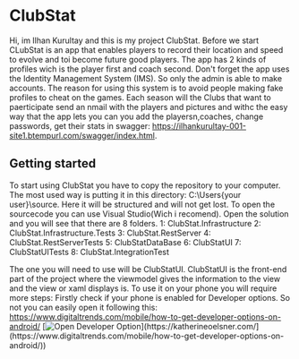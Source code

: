 # ClubStat
Hi, im Ilhan Kurultay and this is my project ClubStat.
Before we start CLubStat is an app that enables players to record their location and speed to evolve and toi become future good players.
The app has 2 kinds of profiles wich is the player first and coach second.
Don't forget the app uses the Identity Management System (IMS). So only the admin is able to make accounts. The reason for using this system is to avoid people making fake profiles to cheat on the games. Each season will the Clubs that want to paerticipate send an nmail with the players and pictures and withc the easy way that the app lets you can you add the playersn,coaches, change passwords, get their stats in swagger: https://ilhankurultay-001-site1.btempurl.com/swagger/index.html.

## Getting started
To start using ClubStat you have to copy the repository to your computer. The most used way is putting it in this directory: C:\Users\{your user}\source\. Here it will be structured and will not get lost.
To open the sourcecode you can use Visual Studio(Wich i recomend).
Open the solution and you will see that there are 8 folders.
1: ClubStat.Infrastructure
2: ClubStat.Infrastructure.Tests
3: ClubStat.RestServer
4: ClubStat.RestServerTests
5: ClubStatDataBase
6: ClubStatUI
7: ClubStatUITests
8: ClubStat.IntegrationTest

The one you will need to use will be ClubStatUI. ClubStatUI is the front-end part of the project where the viewmodel gives the information to the view and the view or xaml displays is.
To use it on your phone you will require more steps: Firstly check if your phone is enabled for Developer options. So not you can easily open it following this: https://www.digitaltrends.com/mobile/how-to-get-developer-options-on-android/
[![Open Developer Option]([https://img.shields.io/badge/my_portfolio-000?style=for-the-badge&logo=ko-fi&logoColor=white]([https://www.digitaltrends.com/mobile/how-to-get-developer-options-on-android/))](https://katherineoelsner.com/](https://www.digitaltrends.com/mobile/how-to-get-developer-options-on-android/))
